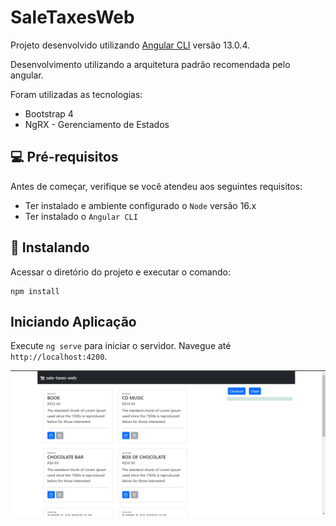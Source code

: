 # SaleTaxesWeb

Projeto desenvolvido utilizando [Angular CLI](https://github.com/angular/angular-cli) versão 13.0.4.

Desenvolvimento utilizando a arquitetura padrão recomendada pelo angular.

Foram utilizadas as tecnologias:
* Bootstrap 4
* NgRX - Gerenciamento de Estados

## 💻 Pré-requisitos

Antes de começar, verifique se você atendeu aos seguintes requisitos:
* Ter instalado e ambiente configurado o `Node` versão 16.x
* Ter instalado o `Angular CLI`

## 🚀 Instalando

Acessar o diretório do projeto e executar o comando:
```
npm install
```
## Iniciando Aplicação

Execute `ng serve` para iniciar o servidor. Navegue até `http://localhost:4200`.

<img src="./start-api.png" alt="Start API">

